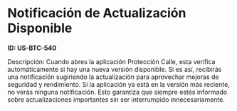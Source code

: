 # Notificación de Actualización Disponible

**ID: US-BTC-540**

Descripción: Cuando abres la aplicación Protección Calle, esta verifica automáticamente si hay una nueva versión disponible. Si es así, recibirás una notificación sugiriendo la actualización para aprovechar mejoras de seguridad y rendimiento. Si la aplicación ya está en la versión más reciente, no verás ninguna notificación. Esto garantiza que siempre estés informado sobre actualizaciones importantes sin ser interrumpido innecesariamente.